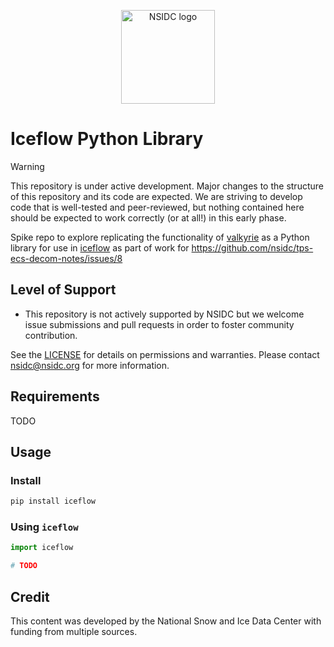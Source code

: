 <p align="center">
  <img alt="NSIDC logo" src="https://nsidc.org/themes/custom/nsidc/logo.svg" width="150" />
</p>

# Iceflow Python Library

<!-- prettier-ignore -->
> [!WARNING]
> This repository is under active development. Major changes to the structure of
> this repository and its code are expected. We are striving to develop code
> that is well-tested and peer-reviewed, but nothing contained here should be
> expected to work correctly (or at all!) in this early phase.

Spike repo to explore replicating the functionality of
[valkyrie](https://bitbucket.org/nsidc/valkyrie) as a Python library for use in
[iceflow](https://github.com/nsidc/NSIDC-Data-Tutorials/tree/main/notebooks/iceflow)
as part of work for <https://github.com/nsidc/tps-ecs-decom-notes/issues/8>

## Level of Support

- This repository is not actively supported by NSIDC but we welcome issue
  submissions and pull requests in order to foster community contribution.

See the [LICENSE](LICENSE) for details on permissions and warranties. Please
contact nsidc@nsidc.org for more information.

## Requirements

TODO

## Usage

### Install

```bash
pip install iceflow
```

### Using `iceflow`

```python
import iceflow

# TODO
```

## Credit

This content was developed by the National Snow and Ice Data Center with funding
from multiple sources.
